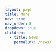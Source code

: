 ```yaml
---
layout: page
title: More
nav: true
nav_order: 8
dropdown: true
children:
  - title: News
    permalink: /news/
---
```


